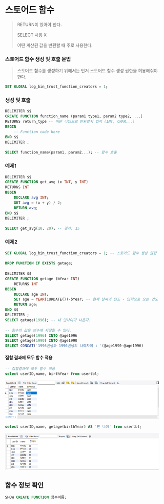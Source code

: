 # 스토어드 함수

> RETURN이 있어야 한다.
>
> SELECT 사용 X
>
> 어떤 계산된 값을 반환할 때 주로 사용한다.



### 스토어드 함수 생성 및 호출 문법

> 스토어드 함수를 생성하기 위해서는 먼저 스토어드 함수 생성 권한을 허용해줘야 한다.

```sql
SET GLOBAL log_bin_trust_function_creators = 1;
```



### 생성 및 호출

```sql
DELIMITER $$
CREATE FUNCTION function_name (param1 type1, param2 type2, ...) 
RETURNS return_type -- 어떤 타입으로 반환할지 입력 (INT, CHAR...)
BEGIN 
    -- Function code here 
END $$
DELIMITER ; 

SELECT function_name(param1, param2...); -- 함수 호출
```

### 예제1

```sql
DELIMITER $$
CREATE FUNCTION get_avg (x INT, y INT) 
RETURNS INT 
BEGIN 
    DECLARE avg INT;
    SET avg = (x + y) / 2;
    RETURN avg;
END $$
DELIMITER ; 

SELECT get_avg(10, 20); -- 결과: 15
```

### 예제2

```sql
SET GLOBAL log_bin_trust_function_creators = 1; -- 스토어드 함수 생성 권한 활성화

DROP FUNCTION IF EXISTS getage;

DELIMITER $$
CREATE FUNCTION getage (bYear INT)
	RETURNS INT
BEGIN
	DECLARE age INT;
    SET age = YEAR(CURDATE())-bYear; -- 현재 날짜의 연도 - 입력으로 오는 연도
    RETURN age;
END $$
DELIMITER ;
SELECT getage(1996); -- 내 만나이가 나온다.

-- 함수의 값을 변수에 저장할 수 있다.
SELECT getage(1996) INTO @age1996
SELECT getage(1990) INTO @age1990
SELECT CONCAT('1996년생과 1990년생의 나이차이 : '(@age1990-@age1996)
```



#### 집합 결과에 모두 함수 적용

```sql
-- 집합결과에 모두 함수 적용
select userID,name, birthYear from usertbl;
```

![image-20230308174139846](%EC%8A%A4%ED%86%A0%EC%96%B4%EB%93%9C%20%ED%95%A8%EC%88%98.assets/image-20230308174139846.png)

```sql
select userID,name, getage(birthYear) AS '만 나이' from usertbl;
```

![image-20230308174225278](%EC%8A%A4%ED%86%A0%EC%96%B4%EB%93%9C%20%ED%95%A8%EC%88%98.assets/image-20230308174225278.png)



## 함수 정보 확인

```sql
SHOW CREATE FUNCTION 함수이름;
```


